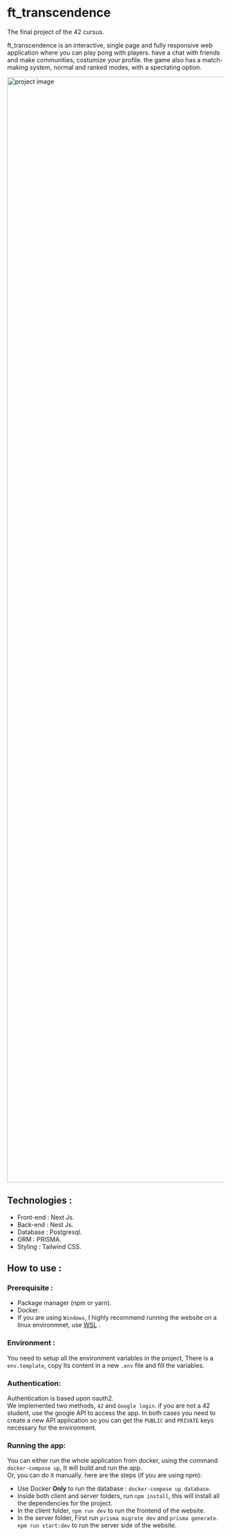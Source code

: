 # ft_transcendence

The final project of the 42 cursus.

ft_transcendence is an interactive, single page and fully responsive web application where you can play pong with players. have a chat with friends and make communities, costumize your profile.
the game also has a match-making system, normal and ranked modes, with a spectating option.<br/>


<img width="2560" alt="project image" src="https://github.com/P3enguin/42_transcendence/assets/94067494/b20e8155-ee37-4e0f-9d81-5ff602142596">


## Technologies :
- Front-end : Next Js.
- Back-end  : Nest Js.
- Database  : Postgresql.
- ORM       : PRISMA.
- Styling   : Tailwind CSS.

## How to use :
### Prerequisite :
- Package manager (npm or yarn).
- Docker.
- If you are using ```Windows```, I highly recommend running the website on a linux environmnet, use [WSL](https://learn.microsoft.com/en-us/windows/wsl/install) .
### Environment :
You need to setup all the environment variables in the project, There is a `env.template`, copy Its content in a new `.env` file and fill the variables.
### Authentication:
Authentication is based upon oauth2.<br />
We implemented two methods, ```42``` and ```Google login```. if you are not a 42 student, use the google API to access the app. In both cases you need to create a new API application so you can get the ```PUBLIC``` and ```PRIVATE``` keys necessary for the environment.
### Running the app:
You can either run the whole application from docker, using the command ```docker-compose up```, It will build and run the app.<br/>
Or, you can do it manually. here are the steps (if you are using npm):
- Use Docker **Only** to run the database : ```docker-compose up database```.
- Inside both client and server folders, run ```npm install```, this will install all the dependencies for the project.
- In the client folder, ```npm run dev``` to run the frontend of the website.
- In the server folder, First run ```prisma migrate dev``` and ```prisma generate```. ```npm run start:dev``` to run the server side of the website.
  
